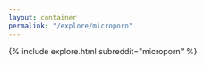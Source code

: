```yaml
---
layout: container
permalink: "/explore/microporn"
---
```


<link rel="stylesheet" type="text/css" href="/static/css/explore.css">
{% include explore.html subreddit="microporn" %}
